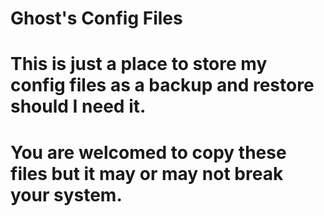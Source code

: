 # Ghost's Config Files
# This is just a place to store my config files as a backup and restore should I need it.
# You are welcomed to copy these files but it may or may not break your system.
